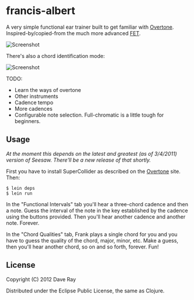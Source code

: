 # francis-albert

A very simple functional ear trainer built to get familiar with [Overtone](http://overtone.github.com/). Inspired-by/copied-from the much more advanced [FET](http://www.miles.be/).

<img src="https://github.com/downloads/daveray/francis-albert/francis-albert.png" alt="Screenshot">

There's also a chord identification mode:

<img src="https://github.com/downloads/daveray/francis-albert/francis-albert-chords.png" alt="Screenshot">

TODO:

* Learn the ways of overtone
* Other instruments
* Cadence tempo
* More cadences
* Configurable note selection. Full-chromatic is a little tough for beginners.

## Usage
_At the moment this depends on the latest and greatest (as of 3/4/2011) version of Seesaw. There'll be a new release of that shortly._

First you have to install SuperCollider as described on the [Overtone](http://overtone.github.com/) site. Then:

    $ lein deps
    $ lein run

In the "Functional Intervals" tab you'll hear a three-chord cadence and then a note. Guess the interval of the note in the key established by the cadence using the buttons provided. Then you'll hear another cadence and another note. Forever.

In the "Chord Qualities" tab, Frank plays a single chord for you and you have to guess the quality of the chord, major, minor, etc. Make a guess, then you'll hear another chord, so on and so forth, forever. Fun!

## License

Copyright (C) 2012 Dave Ray

Distributed under the Eclipse Public License, the same as Clojure.
